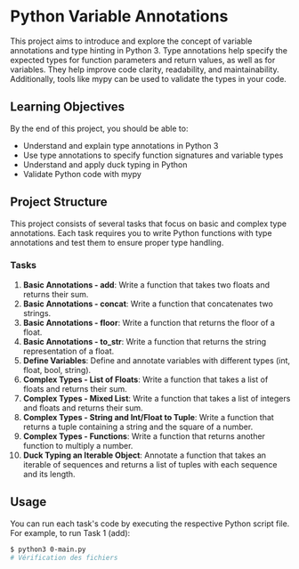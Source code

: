 # Python Variable Annotations

This project aims to introduce and explore the concept of variable annotations and type hinting in Python 3. Type annotations help specify the expected types for function parameters and return values, as well as for variables. They help improve code clarity, readability, and maintainability. Additionally, tools like mypy can be used to validate the types in your code.

## Learning Objectives

By the end of this project, you should be able to:

- Understand and explain type annotations in Python 3
- Use type annotations to specify function signatures and variable types
- Understand and apply duck typing in Python
- Validate Python code with mypy

## Project Structure

This project consists of several tasks that focus on basic and complex type annotations. Each task requires you to write Python functions with type annotations and test them to ensure proper type handling.

### Tasks

1. **Basic Annotations - add**: Write a function that takes two floats and returns their sum.
2. **Basic Annotations - concat**: Write a function that concatenates two strings.
3. **Basic Annotations - floor**: Write a function that returns the floor of a float.
4. **Basic Annotations - to_str**: Write a function that returns the string representation of a float.
5. **Define Variables**: Define and annotate variables with different types (int, float, bool, string).
6. **Complex Types - List of Floats**: Write a function that takes a list of floats and returns their sum.
7. **Complex Types - Mixed List**: Write a function that takes a list of integers and floats and returns their sum.
8. **Complex Types - String and Int/Float to Tuple**: Write a function that returns a tuple containing a string and the square of a number.
9. **Complex Types - Functions**: Write a function that returns another function to multiply a number.
10. **Duck Typing an Iterable Object**: Annotate a function that takes an iterable of sequences and returns a list of tuples with each sequence and its length.

## Usage

You can run each task's code by executing the respective Python script file. For example, to run Task 1 (add):

```bash
$ python3 0-main.py
# Vérification des fichiers

